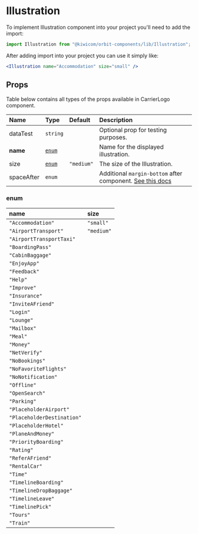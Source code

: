 # Illustration
To implement Illustration component into your project you'll need to add the import:
```jsx
import Illustration from "@kiwicom/orbit-components/lib/Illustration";
```
After adding import into your project you can use it simply like:
```jsx
<Illustration name="Accommodation" size="small" />
```
## Props
Table below contains all types of the props available in CarrierLogo component.

| Name          | Type                             | Default         | Description                      |
| :------------ | :------------------------------- | :-------------- | :------------------------------- |
| dataTest      | `string`                         |                 | Optional prop for testing purposes.
| **name**      | [`enum`](#enum)                  |                 | Name for the displayed illustration.
| size          | [`enum`](#enum)                  | `"medium"`      | The size of the Illustration.
| spaceAfter    | `enum`                           |                 | Additional `margin-bottom` after component. [See this docs](../common/getSpacingToken)
### enum

| name                        | size           |
| :-------------------------- | :------------- |
| `"Accommodation"`           | `"small"`      |
| `"AirportTransport"`        | `"medium"`     |
| `"AirportTransportTaxi"`    |                |
| `"BoardingPass"`            |                |
| `"CabinBaggage"`            |                |
| `"EnjoyApp"`                |                |
| `"Feedback"`                |                |
| `"Help"`                    |                |
| `"Improve"`                 |                |
| `"Insurance"`               |                |
| `"InviteAFriend"`           |                |
| `"Login"`                   |                |
| `"Lounge"`                  |                |
| `"Mailbox"`                 |                |
| `"Meal"`                    |                |
| `"Money"`                   |                |
| `"NetVerify"`               |                |
| `"NoBookings"`              |                |
| `"NoFavoriteFlights"`       |                |
| `"NoNotification"`          |                |
| `"Offline"`                 |                |
| `"OpenSearch"`              |                |
| `"Parking"`                 |                |
| `"PlaceholderAirport"`      |                |
| `"PlaceholderDestination"`  |                |
| `"PlaceholderHotel"`        |                |
| `"PlaneAndMoney"`           |                |
| `"PriorityBoarding"`        |                |
| `"Rating"`                  |                |
| `"ReferAFriend"`            |                |
| `"RentalCar"`               |                |
| `"Time"`                    |                |
| `"TimelineBoarding"`        |                |
| `"TimelineDropBaggage"`     |                |
| `"TimelineLeave"`           |                |
| `"TimelinePick"`            |                |
| `"Tours"`                   |                |
| `"Train"`                   |                |
